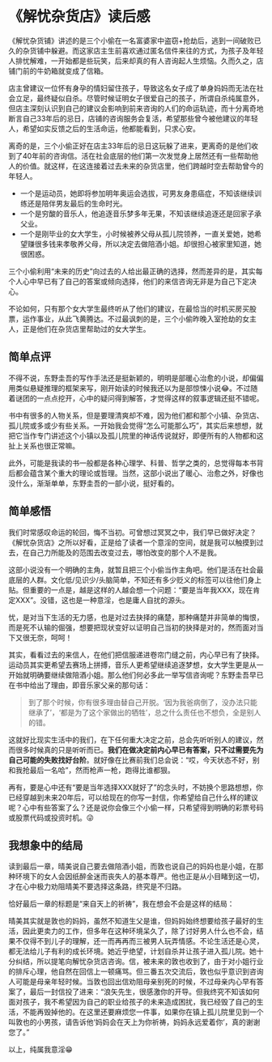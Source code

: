 # 《解忧杂货店》读后感

《解忧杂货铺》讲述的是三个小偷在一名富婆家中盗窃+抢劫后，逃到一间破败已久的杂货铺中躲避。而这家店主生前喜欢通过匿名信件来往的方式，为孩子及年轻人排忧解难，一开始都是些玩笑，后来却真的有人咨询起人生烦恼。久而久之，店铺门前的牛奶箱就变成了信箱。

店主曾建议一位怀有身孕的情妇留住孩子，导致这名女子成了单身妈妈而无法在社会立足，最终疑似自杀。尽管时候证明女子很爱自己的孩子，所谓自杀纯属意外，但店主深刻认识到自己的建议会影响到前来咨询的人们的命运轨迹，而十分离奇地断言自己33年后的忌日，店铺的咨询服务会复活，希望那些曾今被他建议的年轻人，希望如实反馈之后的生活命运，他都能看到，只求心安。

离奇的是，三个小偷正好在店主33年后的忌日这玩躲了进来，更离奇的是他们收到了40年前的咨询信。活在社会底层的他们第一次发觉身上居然还有一些帮助他人的价值。就这样，在这连接着过去未来的杂货店里，他们跨越时空去帮助曾今的年轻人。

- 一个是运动员，她即将参加明年奥运会选拔，可男友身患癌症，不知该继续训练还是陪伴男友最后的生命时光。
- 一个是穷酸的音乐人，他追逐音乐梦多年无果，不知该继续追逐还是回家子承父业。
- 一个是刚毕业的女大学生，小时候被养父母从孤儿院领养，一直关爱她，她希望赚很多钱来孝敬养父母，所以决定去做陪酒小姐。却很担心被家里知道，她很困惑。

三个小偷利用“未来的历史”向过去的人给出最正确的选择，然而差异的是，其实每个人心中早已有了自己的答案或倾向选择，他们的来信咨询无非是为自己下定决心。

不论如何，只有那个女大学生最终听从了他们的建议，在最恰当的时机买房买股票，运作事业，从此飞黄腾达。不过最讽刺的是，三个小偷昨晚入室抢劫的女主人，正是他们在杂货店里帮助过的女大学生。

## 简单点评

不得不说，东野圭吾的写作手法还是挺新颖的，明明是部暖心治愈的小说，却偏偏用类似悬疑推理的框架来写，刚开始读的时候我还以为是部惊悚小说😂。不过随着谜团的一点点挖开，心中的疑问得到解答，才觉得这样的叙事逻辑还挺不错呢。

书中有很多的人物关系，但是要理清爽却不难，因为他们都和那个小镇、杂货店、孤儿院或多或少有些关系。一开始我会觉得“怎么可能那么巧”，其实后来想想，就把它当作专门讲述这个小镇以及孤儿院里的神话传说就好，即便所有的人物都和这扯上关系也很正常嘛。

此外，可能是我读的书一般都是各种心理学、科普、哲学之类的，总觉得每本书背后都会蕴含某个重大的理论或哲理。当然，这部小说出了暖心、治愈之外，好像也没什么，渐渐单单，东野圭吾的一部小说，挺好看的。

## 简单感悟

我们时常感叹命运的轮回，悔不当初。可曾想过冥冥之中，我们早已做好决定？《解忧杂货店》之所以好看，正是给了读者一个意淫的空间，就是我可以触摸到过去，在自己力所能及的范围去改变过去，哪怕改变的那个人不是我。

这部小说没有一个明确的主角，就暂且把三个小偷当作主角吧。他们是活在社会最底层的人群。文化低/见识少/头脑简单，不知还有多少贬义的标签可以往他们身上贴。但重要的一点是，越是这样的人越会想一个问题：“要是当年我XXX，现在肯定XXX”。没错，这也是一种意淫，也是庸人自扰的源头。

忧，是对当下生活的无力感，也是对过去抉择的痛楚，那种痛楚并非简单的悔恨，而是死不认输的倔强，想要把现状变好以证明自己当初的抉择是对的，然而面对当下又很无奈，呵呵！

其实，看看过去的来信人，在他们把信服递进卷帘门缝之前，内心早已有了抉择。运动员其实更希望去赛场上拼搏，音乐人更希望继续追逐梦想，女大学生更是从一开始就明确要继续做陪酒小姐。那么他们何必多此一举写信咨询呢？东野圭吾早已在书中给出了理由，即音乐家父亲的那句话：

> 到了那个时候，你有很多理由替自己开脱。‘因为我爸病倒了，没办法只能继承了’，‘都是为了这个家做出的牺牲’，总之什么责任也不想负，全是别人的错。

这就好比现实生活中的我们，在下任何重大决定之前，总会先听听别人的建议，然而很多时候真的只是听听而已。**我们在做决定前内心早已有答案，只不过需要先为自己可能的失败找好台阶**。就好像在比赛前我们总会说：“哎，今天状态不好，别和我抢最后一名哈”，然而枪声一枪，跑得比谁都狠。

再有，要是心中还有“要是当年选择XXX就好了”的念头时，不妨换个思路想想，你已经穿越到未来20年后，可以给现在的你写一封信，你希望给自己什么样的建议呢？心中有些答案了么？还是说你会像三个小偷一样，只希望得到明确的彩票号码或股票代码或投资时机。😜

## 我想象中的结局

读到最后一章，晴美说自己要去做陪酒小姐，而敦也说自己的妈妈也是小姐，在那种环境下的女人会因纸醉金迷而丧失人的基本尊严。他也正是从小目睹到这一切，才在心中极力劝阻晴美不要选择这条路，终究是不归路。

恰好最后一章的标题是“来自天上的祈祷”，我在想会不会是这样的结局：

晴美其实就是敦也的妈妈，虽然不知道生父是谁，但妈妈始终想要给孩子最好的生活，因此更卖力的工作，但多年在这种环境呆久了，除了讨好男人什么也不会，结果不仅得不到儿子的理解，还一而再再而三被男人玩弄情感。不论生活还是心灵，都无法给儿子有利的成长环境。她近乎绝望，计划自杀并让孩子进入孤儿院。她十分纠结，所以提笔向解忧杂货店咨询。信，被未来的敦也收到了，由于对小姐行业的排斥心理，他自然在回信上一顿痛骂。但三番五次交流后，敦也似乎意识到咨询人可能是母亲年轻时候。当敦也回出信劝阻母亲别死的时候，不过母亲内心早有答案了，最后一封信投了进来：“浪矢先生，很感激你的开导。但我终究不知该如何面对孩子，我不希望因为自己的职业给孩子的未来造成困扰，我已经毁了自己的生活，不能再毁掉他的。在这里还要麻烦您一件事，如果你在镇上孤儿院里见到一个叫敦也的小男孩，请告诉他‘妈妈会在天上为你祈祷，妈妈永远爱着你’，真的谢谢您了。”

以上，纯属我意淫😁
